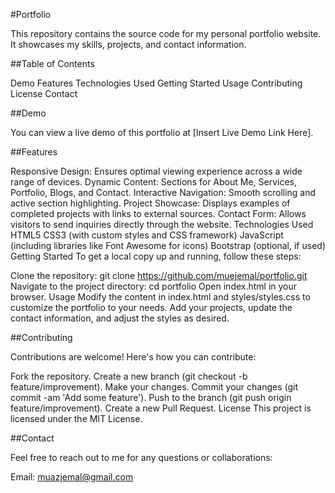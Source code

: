 #Portfolio

This repository contains the source code for my personal portfolio website. It showcases my skills, projects, and contact information.

##Table of Contents

Demo Features Technologies Used Getting Started Usage Contributing License Contact

##Demo

You can view a live demo of this portfolio at [Insert Live Demo Link Here].

##Features

Responsive Design: Ensures optimal viewing experience across a wide range of devices. Dynamic Content: Sections for About Me, Services, Portfolio, Blogs, and Contact. Interactive Navigation: Smooth scrolling and active section highlighting. Project Showcase: Displays examples of completed projects with links to external sources. Contact Form: Allows visitors to send inquiries directly through the website. Technologies Used HTML5 CSS3 (with custom styles and CSS framework) JavaScript (including libraries like Font Awesome for icons) Bootstrap (optional, if used) Getting Started To get a local copy up and running, follow these steps:

Clone the repository: git clone https://github.com/muejemal/portfolio.git Navigate to the project directory: cd portfolio Open index.html in your browser. Usage Modify the content in index.html and styles/styles.css to customize the portfolio to your needs. Add your projects, update the contact information, and adjust the styles as desired.

##Contributing

Contributions are welcome! Here's how you can contribute:

Fork the repository. Create a new branch (git checkout -b feature/improvement). Make your changes. Commit your changes (git commit -am 'Add some feature'). Push to the branch (git push origin feature/improvement). Create a new Pull Request. License This project is licensed under the MIT License.

##Contact

Feel free to reach out to me for any questions or collaborations:

Email: muazjemal@gmail.com
